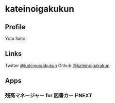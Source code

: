 # kateinoigakukun

## Profile 

Yuta Saito

## Links

Twitter [@kateinoigakukun](https://twitter.com/kateinoigakukun)
Github [@kateinoigakukun](https://github.com/kateinoigakukun)

## Apps

### 残高マネージャー for 図書カードNEXT

<a href="https://itunes.apple.com/us/app/can-gaomaneja-for-tu-shukadonext/id1198097091?mt=8" style="display:inline-block;overflow:hidden;background:url(//linkmaker.itunes.apple.com/assets/shared/badges/ja-jp/appstore-lrg.svg) no-repeat;width:135px;height:40px;background-size:contain;"></a>
